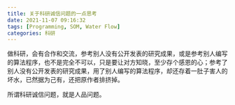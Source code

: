 ```yaml
---
title: 关于科研诚信问题的一点思考
date: 2021-11-07 09:16:32
tags: [Programming, SOM, Water Flow]
categories: 科研
---
```


做科研，会有合作和交流，参考别人没有公开发表的研究成果，或是参考别人编写的算法程序，也不是完全不可以，只是要让对方知晓，至少存个感恩的心；参考了别人没有公开发表的研究成果，用了别人编写的算法程序，却还存着一肚子害人的坏水，已然据为己有，还把原作者排挤掉。

所谓科研诚信问题，就是人品问题。

